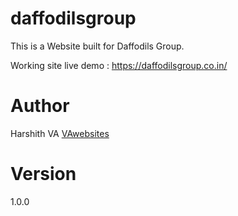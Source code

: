 # daffodilsgroup

This is a Website built for Daffodils Group.

Working site live demo : https://daffodilsgroup.co.in/

# Author

Harshith VA
[VAwebsites](http://www.vawebsites.in)

# Version

1.0.0


